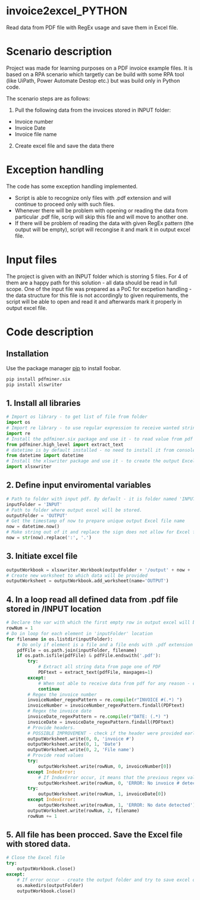 # invoice2excel_PYTHON
Read data from PDF file with RegEx usage and save them in Excel file.

# Scenario description
Project was made for learning purposes on a PDF invoice example files.
It is based on a RPA scenario which targetly can be build with some RPA tool (like UiPath, Power Automate Destop etc.) but was build only in Python code.

The scenario steps are as follows:
1. Pull the following data from the invoices stored in INPUT folder:
- Invoice number
- Invoice Date
- Invoice file name
2. Create excel file and save the data there

# Exception handling

The code has some exception handling implemented. 

- Script is able to recognize only files with .pdf extension and will continue to proceed only with such files.
- Whenever there will be problem with opening or reading the data from particular .pdf file, scrip will skip this file and will move to another one.
- If there will be problem of reading the data with given RegEx pattern (the output will be empty), script will recongise it and mark it in output excel file.

# Input files

The project is given with an INPUT folder which is storring 5 files.
For 4 of them are a happy path for this solution - all data should be read in full scope.
One of the input file was prepared as a PoC for excpetion handling - the data structure for this file is not accordingly to given requirements, the script will be able to open and read it and afterwards mark it properly in output excel file.

# Code description

  ## Installation
  
  Use the package manager [pip](https://pip.pypa.io/en/stable/) to install foobar.
  
  ```bash
  pip install pdfminer.six
  pip install xlswriter
  ```

  ## 1. Install all libraries
  
  ```python
  # Import os library - to get list of file from folder
  import os
  # Import re library - to use regular expression to receive wanted strings
  import re
  # Install the pdfminer.six package and use it - to read value from pdf file
  from pdfminer.high_level import extract_text
  # datetime is by default installed - no need to install it from console.
  from datetime import datetime
  # Install the xlswriter package and use it - to create the output Excel file
  import xlsxwriter
  ```
  
  ## 2. Define input enviromental variables
  
  ```python
  # Path to folder with input pdf. By default - it is folder named 'INPUT' in a same location as this script.
  inputFolder = 'INPUT'
  # Path to folder where output excel will be stored.
  outputFolder = 'OUTPUT'
  # Get the timestamp of now to prepare unique output Excel file name
  now = datetime.now()
  # Make string out of it and replace the sign does not allow for Excel file name
  now = str(now).replace(':', '.')
  ```
  
  ## 3. Initiate excel file
  
  ```python
  outputWorkbook = xlsxwriter.Workbook(outputFolder + '/output' + now + '.xlsx')
  # Create new worksheet to which data will be provided
  outputWorksheet = outputWorkbook.add_worksheet(name='OUTPUT')
  ```
  
  ## 4. In a loop read all defined data from .pdf file stored in /INPUT location
  
  ```python
  # Declare the var with which the first empty row in output excel will be track
  rowNum = 1
  # Do in loop for each element in 'inputFolder' location
  for filename in os.listdir(inputFolder):
      # Do only if element is a file and a file ends with .pdf extension
      pdfFile = os.path.join(inputFolder, filename)
      if os.path.isfile(pdfFile) & pdfFile.endswith('.pdf'):
          try:
              # Extract all string data from page one of PDF
              PDFtext = extract_text(pdfFile, maxpages=1)
          except:
              # When not able to receive data from pdf for any reason - continue the loop and try with next pdf from location
              continue
          # Regex the invoice number
          invoiceNumber_regexPattern = re.compile(r"INVOICE #(.*) ")
          invoiceNumber = invoiceNumber_regexPattern.findall(PDFtext)
          # Regex the invoice date
          invoiceDate_regexPattern = re.compile(r"DATE: (.*) ")
          invoiceDate = invoiceDate_regexPattern.findall(PDFtext)
          # Provide headers.
          # POSSIBLE IMPROVEMENT - check if the header were provided earlier.
          outputWorksheet.write(0, 0, 'invoice #')
          outputWorksheet.write(0, 1, 'Date')
          outputWorksheet.write(0, 2, 'File name')
          # Provide read values
          try:
              outputWorksheet.write(rowNum, 0, invoiceNumber[0])
          except IndexError:
              # If IndexError occur, it means that the previous regex value did not founded value with given pattern.
              outputWorksheet.write(rowNum, 0, 'ERROR: No invoice # detected')
          try:
              outputWorksheet.write(rowNum, 1, invoiceDate[0])
          except IndexError:
              outputWorksheet.write(rowNum, 1, 'ERROR: No date detected')
          outputWorksheet.write(rowNum, 2, filename)
          rowNum += 1
  ```
  
  ## 5. All file has been procced. Save the Excel file with stored data.
  
  ```python
  # Close the Excel file
  try:
      outputWorkbook.close()
  except:
      # If error occur - create the output folder and try to save excel once again
      os.makedirs(outputFolder)
      outputWorkbook.close()
  
  ```
